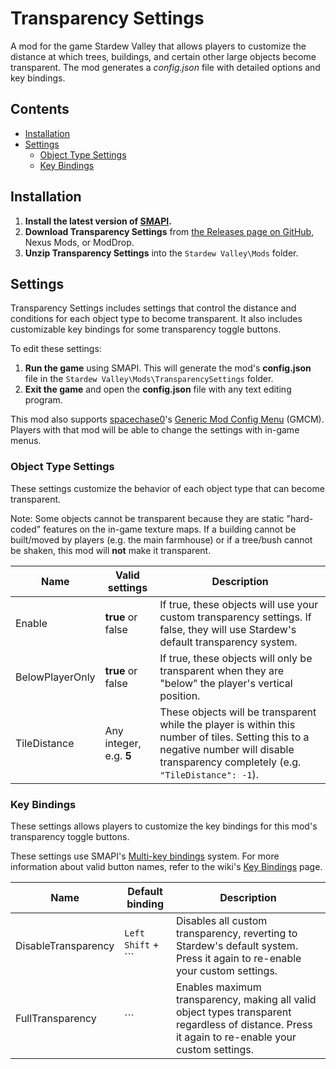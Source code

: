 # Transparency Settings
 A mod for the game Stardew Valley that allows players to customize the distance at which trees, buildings, and certain other large objects become transparent. The mod generates a *config.json* file with detailed options and key bindings.

## Contents
* [Installation](#installation)
* [Settings](#settings)
    * [Object Type Settings](#object-type-settings)
    * [Key Bindings](#key-bindings)


## Installation
1. **Install the latest version of [SMAPI](https://smapi.io/).**
2. **Download Transparency Settings** from [the Releases page on GitHub](https://github.com/Esca-MMC/TransparencySettings/releases), Nexus Mods, or ModDrop.
3. **Unzip Transparency Settings** into the `Stardew Valley\Mods` folder.

## Settings
Transparency Settings includes settings that control the distance and conditions for each object type to become transparent. It also includes customizable key bindings for some transparency toggle buttons.

To edit these settings:

1. **Run the game** using SMAPI. This will generate the mod's **config.json** file in the `Stardew Valley\Mods\TransparencySettings` folder.
2. **Exit the game** and open the **config.json** file with any text editing program.

This mod also supports [spacechase0](https://github.com/spacechase0)'s [Generic Mod Config Menu](https://spacechase0.com/mods/stardew-valley/generic-mod-config-menu/) (GMCM). Players with that mod will be able to change the settings with in-game menus.

### Object Type Settings
These settings customize the behavior of each object type that can become transparent.

Note: Some objects cannot be transparent because they are static "hard-coded" features on the in-game texture maps. If a building cannot be built/moved by players (e.g. the main farmhouse) or if a tree/bush cannot be shaken, this mod will **not** make it transparent.

Name | Valid settings | Description
-----|----------------|------------
Enable | **true** or false | If true, these objects will use your custom transparency settings. If false, they will use Stardew's default transparency system.
BelowPlayerOnly | **true** or false | If true, these objects will only be transparent when they are "below" the player's vertical position.
TileDistance | Any integer, e.g. **5** | These objects will be transparent while the player is within this number of tiles. Setting this to a negative number  will disable transparency completely (e.g. `"TileDistance": -1`).

### Key Bindings
These settings allows players to customize the key bindings for this mod's transparency toggle buttons.

These settings use SMAPI's [Multi-key bindings](https://stardewvalleywiki.com/Modding:Player_Guide/Key_Bindings#Multi-key_bindings) system. For more information about valid button names, refer to the wiki's [Key Bindings](https://stardewvalleywiki.com/Modding:Player_Guide/Key_Bindings) page.

Name | Default binding | Description
-----|-----------------|------------
DisableTransparency | `Left Shift` + `\`` | Disables all custom transparency, reverting to Stardew's default system. Press it again to re-enable your custom settings.
FullTransparency | `\`` | Enables maximum transparency, making all valid object types transparent regardless of distance. Press it again to re-enable your custom settings.